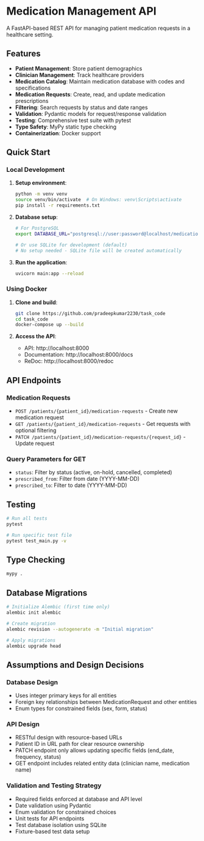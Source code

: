 # Medication Management API

A FastAPI-based REST API for managing patient medication requests in a healthcare setting.

## Features

- **Patient Management**: Store patient demographics
- **Clinician Management**: Track healthcare providers
- **Medication Catalog**: Maintain medication database with codes and specifications
- **Medication Requests**: Create, read, and update medication prescriptions
- **Filtering**: Search requests by status and date ranges
- **Validation**: Pydantic models for request/response validation
- **Testing**: Comprehensive test suite with pytest
- **Type Safety**: MyPy static type checking
- **Containerization**: Docker support

## Quick Start

### Local Development

1. **Setup environment**:
   ```bash
   python -m venv venv
   source venv/bin/activate  # On Windows: venv\Scripts\activate
   pip install -r requirements.txt
   ```

2. **Database setup**:
   ```bash
   # For PostgreSQL
   export DATABASE_URL="postgresql://user:password@localhost/medication_db"
   
   # Or use SQLite for development (default)
   # No setup needed - SQLite file will be created automatically
   ```

3. **Run the application**:
   ```bash
   uvicorn main:app --reload
   ```
### Using Docker

1. **Clone and build**:
   ```bash
   git clone https://github.com/pradeepkumar2230/task_code
   cd task_code
   docker-compose up --build
   ```

2. **Access the API**:
   - API: http://localhost:8000
   - Documentation: http://localhost:8000/docs
   - ReDoc: http://localhost:8000/redoc

## API Endpoints

### Medication Requests

- `POST /patients/{patient_id}/medication-requests` - Create new medication request
- `GET /patients/{patient_id}/medication-requests` - Get requests with optional filtering
- `PATCH /patients/{patient_id}/medication-requests/{request_id}` - Update request

### Query Parameters for GET

- `status`: Filter by status (active, on-hold, cancelled, completed)
- `prescribed_from`: Filter from date (YYYY-MM-DD)
- `prescribed_to`: Filter to date (YYYY-MM-DD)

## Testing

```bash
# Run all tests
pytest

# Run specific test file
pytest test_main.py -v
```

## Type Checking

```bash
mypy .
```

## Database Migrations

```bash
# Initialize Alembic (first time only)
alembic init alembic

# Create migration
alembic revision --autogenerate -m "Initial migration"

# Apply migrations
alembic upgrade head
```

## Assumptions and Design Decisions

### Database Design
- Uses integer primary keys for all entities
- Foreign key relationships between MedicationRequest and other entities
- Enum types for constrained fields (sex, form, status)

### API Design
- RESTful design with resource-based URLs
- Patient ID in URL path for clear resource ownership
- PATCH endpoint only allows updating specific fields (end_date, frequency, status)
- GET endpoint includes related entity data (clinician name, medication name)

### Validation and Testing Strategy
- Required fields enforced at database and API level
- Date validation using Pydantic
- Enum validation for constrained choices
- Unit tests for API endpoints
- Test database isolation using SQLite
- Fixture-based test data setup
